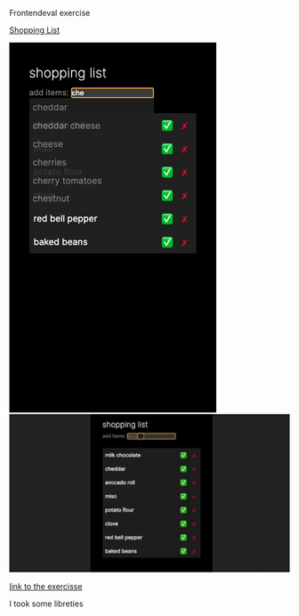 Frontendeval exercise

[Shopping List](https://shoppin-list.vercel.app/)

![](public/screenshot.png)
![](public/shopping_list.gif)

[link to the exercisse](https://frontendeval.com/questions/shopping-list)


I took some libreties 
